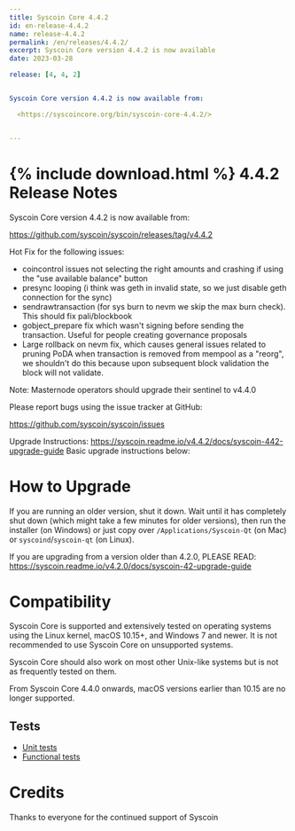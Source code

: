```yaml
---
title: Syscoin Core 4.4.2
id: en-release-4.4.2
name: release-4.4.2
permalink: /en/releases/4.4.2/
excerpt: Syscoin Core version 4.4.2 is now available
date: 2023-03-28

release: [4, 4, 2]


Syscoin Core version 4.4.2 is now available from:

  <https://syscoincore.org/bin/syscoin-core-4.4.2/>


---
```

{% include download.html %}
4.4.2 Release Notes
======================

Syscoin Core version 4.4.2 is now available from:

  <https://github.com/syscoin/syscoin/releases/tag/v4.4.2>

Hot Fix for the following issues:

- coincontrol issues not selecting the right amounts and crashing if using the "use available balance" button
- presync looping (i think was geth in invalid state, so we just disable geth connection for the sync)
- sendrawtransaction (for sys burn to nevm we skip the max burn check). This should fix pali/blockbook
- gobject_prepare fix which wasn't signing before sending the transaction. Useful for people creating governance proposals
- Large rollback on nevm fix, which causes general issues related to pruning PoDA when transaction is removed from mempool as a "reorg", we shouldn't do this because upon subsequent block validation the block will not validate.

Note: Masternode operators should upgrade their sentinel to v4.4.0 

Please report bugs using the issue tracker at GitHub:

  <https://github.com/syscoin/syscoin/issues>


Upgrade Instructions: <https://syscoin.readme.io/v4.4.2/docs/syscoin-442-upgrade-guide>
Basic upgrade instructions below:

How to Upgrade
==============

If you are running an older version, shut it down. Wait until it has completely
shut down (which might take a few minutes for older versions), then run the
installer (on Windows) or just copy over `/Applications/Syscoin-Qt` (on Mac)
or `syscoind`/`syscoin-qt` (on Linux).

If you are upgrading from a version older than 4.2.0, PLEASE READ: <https://syscoin.readme.io/v4.2.0/docs/syscoin-42-upgrade-guide>

Compatibility
==============

Syscoin Core is supported and extensively tested on operating systems using
the Linux kernel, macOS 10.15+, and Windows 7 and newer. It is not recommended
to use Syscoin Core on unsupported systems.

Syscoin Core should also work on most other Unix-like systems but is not
as frequently tested on them.

From Syscoin Core 4.4.0 onwards, macOS versions earlier than 10.15 are no
longer supported. 

Tests
-----
- [Unit tests](https://github.com/syscoin/syscoin/tree/master/src/test)
- [Functional tests](https://github.com/syscoin/syscoin/tree/master/test/functional)

Credits
=======

Thanks to everyone for the continued support of Syscoin

